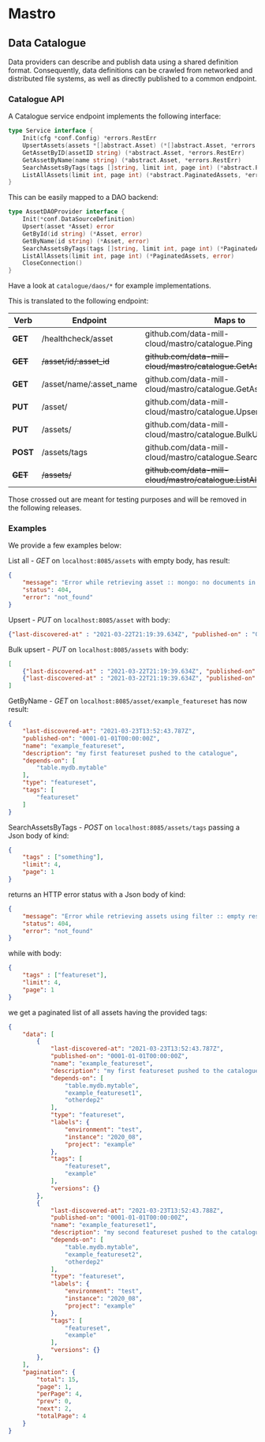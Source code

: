# Mastro
## Data Catalogue
Data providers can describe and publish data using a shared definition format.
Consequently, data definitions can be crawled from networked and distributed file systems, as well as directly published to a common endpoint.

### Catalogue API
A Catalogue service endpoint implements the following interface:

```go
type Service interface {
	Init(cfg *conf.Config) *errors.RestErr
	UpsertAssets(assets *[]abstract.Asset) (*[]abstract.Asset, *errors.RestErr)
	GetAssetByID(assetID string) (*abstract.Asset, *errors.RestErr)
	GetAssetByName(name string) (*abstract.Asset, *errors.RestErr)
	SearchAssetsByTags(tags []string, limit int, page int) (*abstract.PaginatedAssets, *errors.RestErr)
	ListAllAssets(limit int, page int) (*abstract.PaginatedAssets, *errors.RestErr)
}
```

This can be easily mapped to a DAO backend:
```go
type AssetDAOProvider interface {
	Init(*conf.DataSourceDefinition)
	Upsert(asset *Asset) error
	GetById(id string) (*Asset, error)
	GetByName(id string) (*Asset, error)
	SearchAssetsByTags(tags []string, limit int, page int) (*PaginatedAssets, error)
	ListAllAssets(limit int, page int) (*PaginatedAssets, error)
	CloseConnection()
}
```

Have a look at `catalogue/daos/*` for example implementations.

This is translated to the following endpoint:

| Verb        | Endpoint                | Maps to                                                         |
|-------------|-------------------------|-----------------------------------------------------------------|
| **GET**     | /healthcheck/asset      | github.com/data-mill-cloud/mastro/catalogue.Ping                |
| ~~**GET**~~ | ~~/asset/id/:asset_id~~ | ~~github.com/data-mill-cloud/mastro/catalogue.GetAssetByID~~    |
| **GET**     | /asset/name/:asset_name | github.com/data-mill-cloud/mastro/catalogue.GetAssetByName      |
| **PUT**     | /asset/                 | github.com/data-mill-cloud/mastro/catalogue.UpsertAsset         |
| **PUT**     | /assets/                | github.com/data-mill-cloud/mastro/catalogue.BulkUpsert          |
| **POST**    | /assets/tags            | github.com/data-mill-cloud/mastro/catalogue.SearchAssetsByTags  |
| ~~**GET**~~ | ~~/assets/~~            | ~~github.com/data-mill-cloud/mastro/catalogue.ListAllAssets~~   | 

Those crossed out are meant for testing purposes and will be removed in the following releases.

### Examples

We provide a few examples below:

List all - *GET* on `localhost:8085/assets` with empty body, has result:
```json
{
    "message": "Error while retrieving asset :: mongo: no documents in result",
    "status": 404,
    "error": "not_found"
}
```

Upsert - *PUT* on `localhost:8085/asset` with body:
```json
{"last-discovered-at" : "2021-03-22T21:19:39.634Z", "published-on" : "0001-01-01T00:00:00.000Z", "name" : "example_featureset", "description" : "my first featureset pushed to the catalogue", "depends-on" : ["table.mydb.mytable"], "type" : "featureset"}
```

Bulk upsert - *PUT* on `localhost:8085/assets` with body:
```json
[
	{"last-discovered-at" : "2021-03-22T21:19:39.634Z", "published-on" : "0001-01-01T00:00:00.000Z", "name" : "example_featureset", "description" : "my first featureset pushed to the catalogue", "depends-on" : ["table.mydb.mytable"], "type" : "featureset", "tags" : ["featureset"]},
    {"last-discovered-at" : "2021-03-22T21:19:39.634Z", "published-on" : "0001-01-01T00:00:00.000Z", "name" : "example_featureset", "description" : "my first featureset pushed to the catalogue", "depends-on" : ["table.mydb.mytable"], "type" : "featureset", "tags" : ["featureset"]}    
]
```

GetByName - *GET* on `localhost:8085/asset/example_featureset` has now result:
```json
{
    "last-discovered-at": "2021-03-23T13:52:43.787Z",
    "published-on": "0001-01-01T00:00:00Z",
    "name": "example_featureset",
    "description": "my first featureset pushed to the catalogue",
    "depends-on": [
        "table.mydb.mytable"
    ],
    "type": "featureset",
	"tags": [
        "featureset"
    ]
}
```

SearchAssetsByTags - *POST* on `localhost:8085/assets/tags` passing a Json body of kind:
```json
{
    "tags" : ["something"],
	"limit": 4,
    "page": 1
}
```

returns an HTTP error status with a Json body of kind:
```json
{
    "message": "Error while retrieving assets using filter :: empty result set",
    "status": 404,
    "error": "not_found"
}
```

while with body:
```json
{
    "tags" : ["featureset"],
	"limit": 4,
    "page": 1
}
```

we get a paginated list of all assets having the provided tags:
```json
{
    "data": [
        {
            "last-discovered-at": "2021-03-23T13:52:43.787Z",
            "published-on": "0001-01-01T00:00:00Z",
            "name": "example_featureset",
            "description": "my first featureset pushed to the catalogue",
            "depends-on": [
                "table.mydb.mytable",
                "example_featureset1",
                "otherdep2"
            ],
            "type": "featureset",
            "labels": {
                "environment": "test",
                "instance": "2020_08",
                "project": "example"
            },
            "tags": [
                "featureset",
                "example"
            ],
            "versions": {}
        },
        {
            "last-discovered-at": "2021-03-23T13:52:43.788Z",
            "published-on": "0001-01-01T00:00:00Z",
            "name": "example_featureset1",
            "description": "my second featureset pushed to the catalogue",
            "depends-on": [
                "table.mydb.mytable",
                "example_featureset2",
                "otherdep2"
            ],
            "type": "featureset",
            "labels": {
                "environment": "test",
                "instance": "2020_08",
                "project": "example"
            },
            "tags": [
                "featureset",
                "example"
            ],
            "versions": {}
        },
    ],
    "pagination": {
        "total": 15,
        "page": 1,
        "perPage": 4,
        "prev": 0,
        "next": 2,
        "totalPage": 4
    }
}
```